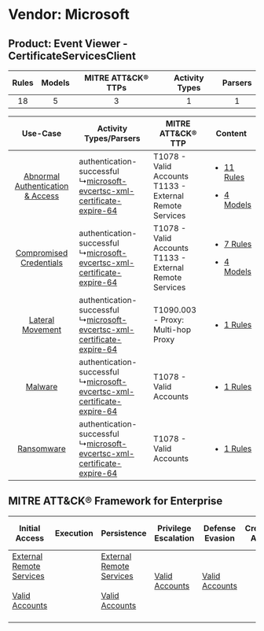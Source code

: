 Vendor: Microsoft
=================
Product: Event Viewer - CertificateServicesClient
-------------------------------------------------
| Rules | Models | MITRE ATT&CK® TTPs | Activity Types | Parsers |
|:-----:|:------:|:------------------:|:--------------:|:-------:|
|  18   |   5    |         3          |       1        |    1    |

|    Use-Case    | Activity Types/Parsers    | MITRE ATT&CK® TTP    | Content    |
|:----:| ---- | ---- | ---- |
| [Abnormal Authentication & Access](../../../UseCases/uc_abnormal_authentication_&_access.md) |  authentication-successful<br> ↳[microsoft-evcertsc-xml-certificate-expire-64](Ps/pC_microsoftevcertscxmlcertificateexpire64.md)<br> | T1078 - Valid Accounts<br>T1133 - External Remote Services<br> | [<ul><li>11 Rules</li></ul><ul><li>4 Models</li></ul>](RM/r_m_microsoft_event_viewer_-_certificateservicesclient_Abnormal_Authentication_&_Access.md) |
|          [Compromised Credentials](../../../UseCases/uc_compromised_credentials.md)          |  authentication-successful<br> ↳[microsoft-evcertsc-xml-certificate-expire-64](Ps/pC_microsoftevcertscxmlcertificateexpire64.md)<br> | T1078 - Valid Accounts<br>T1133 - External Remote Services<br> | [<ul><li>7 Rules</li></ul><ul><li>4 Models</li></ul>](RM/r_m_microsoft_event_viewer_-_certificateservicesclient_Compromised_Credentials.md)    |
|    [Lateral Movement](../../../UseCases/uc_lateral_movement.md)    |  authentication-successful<br> ↳[microsoft-evcertsc-xml-certificate-expire-64](Ps/pC_microsoftevcertscxmlcertificateexpire64.md)<br> | T1090.003 - Proxy: Multi-hop Proxy<br>    | [<ul><li>1 Rules</li></ul>](RM/r_m_microsoft_event_viewer_-_certificateservicesclient_Lateral_Movement.md)    |
|    [Malware](../../../UseCases/uc_malware.md)    |  authentication-successful<br> ↳[microsoft-evcertsc-xml-certificate-expire-64](Ps/pC_microsoftevcertscxmlcertificateexpire64.md)<br> | T1078 - Valid Accounts<br>    | [<ul><li>1 Rules</li></ul>](RM/r_m_microsoft_event_viewer_-_certificateservicesclient_Malware.md)    |
|    [Ransomware](../../../UseCases/uc_ransomware.md)    |  authentication-successful<br> ↳[microsoft-evcertsc-xml-certificate-expire-64](Ps/pC_microsoftevcertscxmlcertificateexpire64.md)<br> | T1078 - Valid Accounts<br>    | [<ul><li>1 Rules</li></ul>](RM/r_m_microsoft_event_viewer_-_certificateservicesclient_Ransomware.md)    |

MITRE ATT&CK® Framework for Enterprise
--------------------------------------
| Initial Access                                                                                                                                   | Execution | Persistence                                                                                                                                      | Privilege Escalation                                                | Defense Evasion                                                     | Credential Access | Discovery | Lateral Movement | Collection | Command and Control                                                                                                                       | Exfiltration | Impact |
| ------------------------------------------------------------------------------------------------------------------------------------------------ | --------- | ------------------------------------------------------------------------------------------------------------------------------------------------ | ------------------------------------------------------------------- | ------------------------------------------------------------------- | ----------------- | --------- | ---------------- | ---------- | ----------------------------------------------------------------------------------------------------------------------------------------- | ------------ | ------ |
| [External Remote Services](https://attack.mitre.org/techniques/T1133)<br><br>[Valid Accounts](https://attack.mitre.org/techniques/T1078)<br><br> |           | [External Remote Services](https://attack.mitre.org/techniques/T1133)<br><br>[Valid Accounts](https://attack.mitre.org/techniques/T1078)<br><br> | [Valid Accounts](https://attack.mitre.org/techniques/T1078)<br><br> | [Valid Accounts](https://attack.mitre.org/techniques/T1078)<br><br> |                   |           |                  |            | [Proxy: Multi-hop Proxy](https://attack.mitre.org/techniques/T1090/003)<br><br>[Proxy](https://attack.mitre.org/techniques/T1090)<br><br> |              |        |